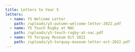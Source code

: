 ```yaml
---
title: Letters to Year 5
letters:
  - name: Y5 Welcome Letter
    path: /uploads/y5-autumn-welcome-letter-2022.pdf
  - name: Y5 Touch Rugby at NAC
    path: /uploads/y5-touch-rugby-at-nac.pdf
  - name: Y5 Torquay Museum Oct 2022
    path: /uploads/y5-torquay-museum-letter-oct-2022.pdf
---
```

